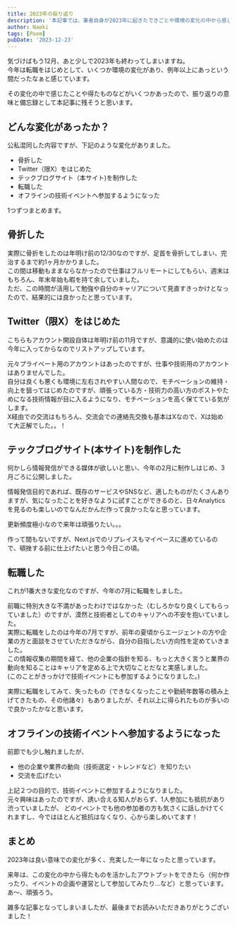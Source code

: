 ```yaml
---
title: 2023年の振り返り
description: '本記事では、筆者自身が2023年に起きたできごとや環境の変化の中から感じたこと・得たものを振り返ります。'
author: Naoki
tags: [Poem]
pubDate: '2023-12-23'
---
```


気づけばもう12月、あと少しで2023年も終わってしまいますね。  
今年は転職をはじめとして、いくつか環境の変化があり、例年以上にあっという間だったなぁと感じています。

その変化の中で感じたことや得たものなどがいくつかあったので、振り返りの意味と備忘録として本記事に残そうと思います。

## どんな変化があったか？

公私混同した内容ですが、下記のような変化がありました。

* 骨折した
* Twitter（限X）をはじめた
* テックブログサイト（本サイト)を制作した
* 転職した
* オフラインの技術イベントへ参加するようになった

1つずつまとめます。

## 骨折した

実際に骨折をしたのは年明け前の12/30なのですが、足首を骨折してしまい、完治するまで約1ヶ月かかりました。  
この間は移動もままならなかったので仕事はフルリモートにしてもらい、週末はもちろん、年末年始も暇を持て余していました。  
ただ、この時間が活用して勉強や自分のキャリアについて見直すきっかけとなったので、結果的には良かったと思っています。

## Twitter（限X）をはじめた

こちらもアカウント開設自体は年明け前の11月ですが、意識的に使い始めたのは今年に入ってからなのでリストアップしています。

元々プライベート用のアカウントはあったのですが、仕事や技術用のアカウントはありませんでした。  
自分は良くも悪くも環境に左右されやすい人間なので、モチベーションの維持・向上を狙ってはじめたのですが、頑張っている方・技術力の高い方のポストやためになる技術情報が目に入るようになり、モチベーションを高く保てている気がします。  
X経由での交流はもちろん、交流会での連絡先交換も基本はXなので、Xは始めて大正解でした。。！

## テックブログサイト(本サイト)を制作した

何かしら情報発信ができる媒体が欲しいと思い、今年の2月に制作しはじめ、3月ごろに公開しました。

情報発信目的であれば、既存のサービスやSNSなど、適したものがたくさんありますが、気になったことを好きなように試すことができるのと、日々Analyticsを見るのも楽しいのでなんだかんだ作って良かったなと思っています。

更新頻度極小なので来年は頑張りたい。。。

作って間もないですが、Next.jsでのリプレイスもマイペースに進めているので、頓挫する前に仕上げたいと思う今日この頃。

## 転職した

これが1番大きな変化なのですが、今年の7月に転職をしました。  

前職に特別大きな不満があったわけではなかった（むしろかなり良くしてもらっていました）のですが、漠然と技術者としてのキャリアへの不安を抱いていました。  
実際に転職をしたのは今年の7月ですが、前年の夏頃からエージェントの方や企業の方と面談をさせていただきながら、自分の目指したい方向性を定めていきました。  
この情報収集の期間を経て、他の企業の指針を知る、もっと大きく言うと業界の動向を知ることはキャリアを定める上で大切なことだなと実感しました。  
(このことがきっかけで技術イベントにも参加するようになりました。)

実際に転職をしてみて、失ったもの（できなくなったことや勤続年数等の積み上げてきたもの、その他諸々）もありましたが、それ以上に得られたものが多いので良かったかなと思います。

## オフラインの技術イベントへ参加するようになった

前節でも少し触れましたが、

* 他の企業や業界の動向（技術選定・トレンドなど）を知りたい
* 交流を広げたい

上記２つの目的で、技術イベントに参加するようになりました。  
元々興味はあったのですが、誘い合える知人がおらず、1人参加にも抵抗があり渋っていましたが、
どのイベントでも他の参加者の方も気さくに話しかけてくれますし、今ではほとんど抵抗はなくなり、心から楽しめいてます！

## まとめ

2023年は良い意味での変化が多く、充実した一年になったと思っています。

来年は、この変化の中から得たものを活かしたアウトプットをできたら（何か作ったり、イベントの企画や運営として参加してみたり...など）と思っています。
あ〜、頑張ろう。

雑多な記事となってしまいましたが、最後までお読みいただきありがとうございました！